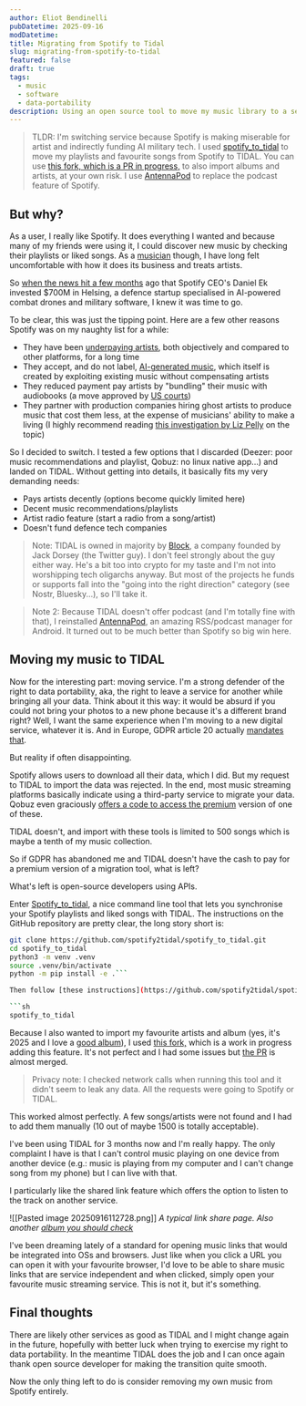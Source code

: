 ```yaml
---
author: Eliot Bendinelli
pubDatetime: 2025-09-16
modDatetime:
title: Migrating from Spotify to Tidal
slug: migrating-from-spotify-to-tidal
featured: false
draft: true
tags:
  - music
  - software
  - data-portability
description: Using an open source tool to move my music library to a service that respects artists and doesn't fund AI powered military tech
---
```

> TLDR: I'm switching service because Spotify is making miserable for artist and indirectly funding AI military tech. I used [spotify_to_tidal](https://github.com/spotify2tidal/spotify_to_tidal/) to move my playlists and favourite songs from Spotify to TIDAL. You can use [this fork, which is a PR in progress,](https://github.com/c0ball/spotify_to_tidal/tree/feat/sync-artists-albums) to also import albums and artists, at your own risk. I use [AntennaPod](https://antennapod.org/) to replace the podcast feature of Spotify.

## But why?

As a user, I really like Spotify. It does everything I wanted and because many of my friends were using it, I could discover new music by checking their playlists or liked songs. As a [musician](https://music.bndy.org/) though, I have long felt uncomfortable with how it does its business and treats artists.

So [when the news hit a few months](https://www.business-humanrights.org/en/latest-news/spotify-faces-boycott-over-ceos-700m-investment-in-ai-military-defence-startup/) ago that Spotify CEO's Daniel Ek invested $700M in Helsing, a defence startup specialised in AI-powered combat drones and military software, I knew it was time to go.

To be clear, this was just the tipping point. Here are a few other reasons Spotify was on my naughty list for a while:
- They have been [underpaying artists](https://www.lalal.ai/blog/how-much-streaming-services-pay-artists-in-2024/), both objectively and compared to other platforms, for a long time 
- They accept, and do not label, [AI-generated music](https://www.bbc.com/news/technology-66882414), which itself is created by exploiting existing music without compensating artists
- They reduced payment pay artists by "bundling" their music with audiobooks (a move approved by [US courts](https://www.musicradar.com/music-industry/spotify-win-major-court-case-allowing-them-to-pay-less-money-to-artists))
- They partner with production companies hiring ghost artists to produce music that cost them less, at the expense of musicians' ability to make a living (I highly recommend reading [this investigation by Liz Pelly](https://web.archive.org/web/20250101060222/https://harpers.org/archive/2025/01/the-ghosts-in-the-machine-liz-pelly-spotify-musicians/) on the topic)

So I decided to switch. I tested a few options that I discarded (Deezer: poor music recommendations and playlist, Qobuz: no linux native app...) and landed on TIDAL. Without getting into details, it basically fits my very demanding needs:
- Pays artists decently (options become quickly limited here)
- Decent music recommendations/playlists
- Artist radio feature (start a radio from a song/artist)
- Doesn't fund defence tech companies

> Note: TIDAL is owned in majority by [Block](https://en.wikipedia.org/wiki/Block,_Inc.), a company founded by Jack Dorsey (the Twitter guy). I don't feel strongly about the guy either way. He's a bit too into crypto for my taste and I'm not into worshipping tech oligarchs anyway. But most of the projects he funds or supports fall into the "going into the right direction" category (see Nostr, Bluesky...), so I'll take it.

> Note 2: Because TIDAL doesn't offer podcast (and I'm totally fine with that), I reinstalled [AntennaPod](https://antennapod.org/), an amazing RSS/podcast manager for Android. It turned out to be much better than Spotify so big win here.

## Moving my music to TIDAL

Now for the interesting part: moving service. I'm a strong defender of the right to data portability, aka, the right to leave a service for another while bringing all your data. Think about it this way: it would be absurd if you could not bring your photos to a new phone because it's a different brand right? Well, I want the same experience when I'm moving to a new digital service, whatever it is. And in Europe, GDPR article 20 actually [mandates that](https://gdpr-info.eu/art-20-gdpr/). 

But reality if often disappointing.

Spotify allows users to download all their data, which I did. But my request to TIDAL to import the data was rejected. In the end, most music streaming platforms basically indicate using a third-party service to migrate your data. Qobuz even graciously [offers a code to access the premium](https://help.qobuz.com/en/articles/58315-how-to-transfer-your-playlists-for-free-with-soundiiz) version of one of these.

TIDAL doesn't, and import with these tools is limited to 500 songs which is maybe a tenth of my music collection.

So if GDPR has abandoned me and TIDAL doesn't have the cash to pay for a premium version of a migration tool, what is left? 

What's left is open-source developers using APIs.

Enter [Spotify_to_tidal](https://github.com/spotify2tidal/spotify_to_tidal/), a nice command line tool that lets you synchronise your Spotify playlists and liked songs with TIDAL. The instructions on the GitHub repository are pretty clear, the long story short is:

```sh
git clone https://github.com/spotify2tidal/spotify_to_tidal.git
cd spotify_to_tidal
python3 -m venv .venv
source .venv/bin/activate 
python -m pip install -e .```

Then follow [these instructions](https://github.com/spotify2tidal/spotify_to_tidal/?tab=readme-ov-file#setup) to get a key. Update `config.yml` and run:

```sh
spotify_to_tidal
```


Because I also wanted to import my favourite artists and album (yes, it's 2025 and I love a [good album](https://tidal.com/browse/album/278403634/u)), I used [this fork,](https://github.com/c0ball/spotify_to_tidal/tree/feat/sync-artists-albums) which is a work in progress adding this feature. It's not perfect and I had some issues but [the PR](https://github.com/spotify2tidal/spotify_to_tidal/pull/92) is almost merged.

> Privacy note: I checked network calls when running this tool and it didn't seem to leak any data. All the requests were going to Spotify or TIDAL. 

This worked almost perfectly. A few songs/artists were not found and I had to add them manually (10 out of maybe 1500 is totally acceptable). 

I've been using TIDAL for 3 months now and I'm really happy. The only complaint I have is that I can't control music playing on one device from another device (e.g.: music is playing from my computer and I can't change song from my phone) but I can live with that.

I particularly like the shared link feature which offers the option to listen to the track on another service. 

![[Pasted image 20250916112728.png]]
*A typical link share page. Also another [album you should check](https://tidal.com/browse/album/179302731/u)*

I've been dreaming lately of a standard for opening music links that would be integrated into OSs and browsers. Just like when you click a URL you can open it with your favourite browser, I'd love to be able to share music links that are service independent and when clicked, simply open your favourite music streaming service. This is not it, but it's something.

## Final thoughts

There are likely other services as good as TIDAL and I might change again in the future, hopefully with better luck when trying to exercise my right to data portability. In the meantime TIDAL does the job and I can once again thank open source developer for making the transition quite smooth. 

Now the only thing left to do is consider removing my own music from Spotify entirely.